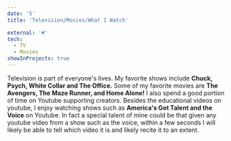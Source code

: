 ```yaml
---
date: '5'
title: 'Television/Movies/What I Watch'

external: '#'
tech:
  - TV
  - Movies
showInProjects: true
---
```


Television is part of everyone's lives. My favorite shows include <b>Chuck, Psych, White Collar and The Office.</b> Some of my favorite movies are <b>The Avengers, The Maze Runner, and Home Alone!</b> I also spend a good portion of time on Youtube supporting creators. Besides the educational videos on youtube, I enjoy watching shows such as <b>America's Got Talent and the Voice</b> on Youtube. In fact a special talent of mine could be that given any youtube video from a show such as the voice, within a few seconds I will likely be able to tell which video it is and likely recite it to an extent.   